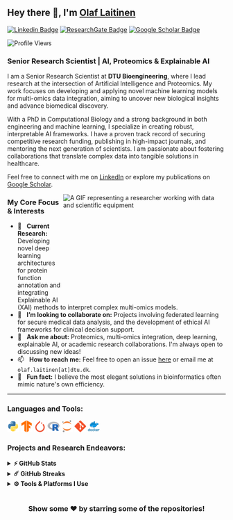 ## Hey there 👋, I'm [Olaf Laitinen](https://www.linkedin.com/in/olaflaitinen)

[![Linkedin Badge](https://img.shields.io/badge/-LinkedIn-0e76a8?style=flat-square&logo=Linkedin&logoColor=white)](https://www.linkedin.com/in/olaflaitinen)
[![ResearchGate Badge](https://img.shields.io/badge/-ResearchGate-00a0df?style=flat-square&logo=ResearchGate&logoColor=white)](https://www.researchgate.net/profile/Olaf-Laitinen)
[![Google Scholar Badge](https://img.shields.io/badge/-Google%20Scholar-4285F4?style=flat-square&logo=Google-Scholar&logoColor=white)](https://scholar.google.com/citations?hl=en&user=WSqps1YAAAAJ)

<p align="left"> <img src="https://komarev.com/ghpvc/?username=olaflaitinen&label=Profile%20views&color=0e75b6&style=flat" alt="Profile Views" /> </p>

### Senior Research Scientist | AI, Proteomics & Explainable AI

I am a Senior Research Scientist at **DTU Bioengineering**, where I lead research at the intersection of Artificial Intelligence and Proteomics. My work focuses on developing and applying novel machine learning models for multi-omics data integration, aiming to uncover new biological insights and advance biomedical discovery.

With a PhD in Computational Biology and a strong background in both engineering and machine learning, I specialize in creating robust, interpretable AI frameworks. I have a proven track record of securing competitive research funding, publishing in high-impact journals, and mentoring the next generation of scientists. I am passionate about fostering collaborations that translate complex data into tangible solutions in healthcare.

Feel free to connect with me on [LinkedIn](https://www.linkedin.com/in/olaflaitinen) or explore my publications on [Google Scholar](https://scholar.google.com/citations?hl=en&user=WSqps1YAAAAJ).

<img align="right" height="250" width="375" alt="A GIF representing a researcher working with data and scientific equipment" src="https://raw.githubusercontent.com/olaflaitinen/olaflaitinen/master/gifs/researcher.gif" />

### My Core Focus & Interests

- 🔭 &nbsp; **Current Research:** Developing novel deep learning architectures for protein function annotation and integrating Explainable AI (XAI) methods to interpret complex multi-omics models.
- 🌱 &nbsp; **I’m looking to collaborate on:** Projects involving federated learning for secure medical data analysis, and the development of ethical AI frameworks for clinical decision support.
- 💬 &nbsp; **Ask me about:** Proteomics, multi-omics integration, deep learning, explainable AI, or academic research collaborations. I'm always open to discussing new ideas!
- 📫 &nbsp; **How to reach me:** Feel free to open an issue [here](https://github.com/olaflaitinen/olaflaitinen/issues) or email me at `olaf.laitinen[at]dtu.dk`.
- 👾 &nbsp; **Fun fact:** I believe the most elegant solutions in bioinformatics often mimic nature's own efficiency.

<hr>

### Languages and Tools:

<code><img height="27" src="https://raw.githubusercontent.com/github/explore/80688e429a7d4ef2fca1e82350fe8e3517d3494d/topics/python/python.png" alt="python"></code>
<code><img height="27" src="https://raw.githubusercontent.com/devicons/devicon/master/icons/tensorflow/tensorflow-original.svg" alt="tensorflow"></code>
<code><img height="27" src="https://raw.githubusercontent.com/devicons/devicon/master/icons/pytorch/pytorch-original.svg" alt="pytorch"></code>
<code><img height="27" src="https://raw.githubusercontent.com/devicons/devicon/master/icons/r/r-original.svg" alt="r"></code>
<code><img height="27" src="https://raw.githubusercontent.com/devicons/devicon/master/icons/jupyter/jupyter-original.svg" alt="jupyter"></code>
<code><img height="27" src="https://raw.githubusercontent.com/devicons/devicon/master/icons/git/git-original.svg" alt="git"></code>
<code><img height="27" src="https://raw.githubusercontent.com/github/explore/80688e429a7d4ef2fca1e82350fe8e3517d3494d/topics/docker/docker.png" alt="docker"></code>

### Projects and Research Endeavors:

<details>
  <summary><b>⚡ GitHub Stats</b></summary>

  <br />
  <img align="180em" src="https://github-readme-stats.vercel.app/api?username=olaflaitinen&show_icons=true&locale=en" alt="olaflaitinen" />
  <img height="180em" src="https://github-readme-stats.vercel.app/api/top-langs/?username=olaflaitinen&exclude_repo=sample-repo&show_icons=true&hide_border=true&layout=compact&langs_count=8"/>
</details>

<details>
  <summary><b>☄️ GitHub Streaks</b></summary>

  <br />
  <img height="180em" src="[https://github-readme-streak-stats.herokuapp.com/?user=olaflaitinen&hide_border=true](https://git.io/streak-stats"><img src="https://streak-stats.demolab.com?user=olaflaitinen&card_width=496)" />
</details>

<details>
  <br />
  <summary><b>⚙️ Tools & Platforms I Use</b></summary>
  	<ul>
  	    <li><b>OS:</b> macOS / Linux</li>
	    <li><b>Laptop:</b> High-performance workstations</li>
  	    <li><b>Editor:</b> VSCode & Jupyter Notebook</li>
 	    <li><b>Other Tools:</b> Docker, Git, Postman, Notion, Zotero</li>
	    <li><b>To Stay Updated:</b> LinkedIn, ResearchGate, arXiv and academic journals</li>
	</ul>
</details>

#

<div align="center">

### Show some ❤️ by starring some of the repositories!
  
</div>















